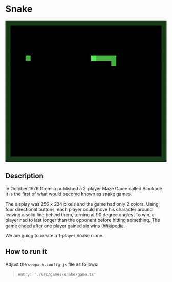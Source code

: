# Snake

![Snake](/assets/games/snake/README.gif)

## Description

In October 1976 Gremlin published a 2-player Maze Game called Blockade.
It is the first of what would become known as snake games.

The display was 256 x 224 pixels and the game had only 2 colors.
Using four directional buttons, each player could move his character around
leaving a solid line behind them, turning at 90 degree angles. To win, a player
had to last longer than the opponent before hitting something. The game ended
after one player gained six wins ([Wikipedia](https://en.wikipedia.org/wiki/Blockade_(video_game)).

We are going to create a 1-player Snake clone.

## How to run it

Adjust the `webpack.config.js` file as follows:
> `entry: './src/games/snake/game.ts'`
